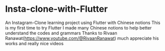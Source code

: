 # Insta-clone-with-Flutter
An Instagram-Clone learning project using Flutter with Chinese notions
This is my first time to try Flutter
I made many Chinese notions to help better understand the codes and grammars 
Thanks to Rivaan Ranawat(https://www.youtube.com/@RivaanRanawat) much appreciate his works and really nice videos
